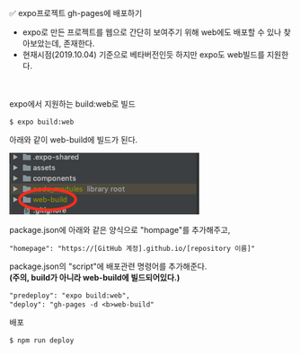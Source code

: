 ✅ expo프로젝트 gh-pages에 배포하기
* expo로 만든 프로젝트를 웹으로 간단히 보여주기 위해 web에도 배포할 수 있나 찾아보았는데, 존재한다.
* 현재시점(2019.10.04) 기준으로 베타버전인듯 하지만 expo도 web빌드를 지원한다.
<br><br><br>

expo에서 지원하는 build:web로 빌드
````
$ expo build:web
````

아래와 같이 web-build에 빌드가 된다.

![web-build](/resources/web-build.png)

package.json에 아래와 같은 양식으로 "hompage"를 추가해주고,
````
"homepage": "https://[GitHub 계정].github.io/[repository 이름]"
````

package.json의 "script"에 배포관련 명령어를 추가해준다. <br><b>(주의, build가 아니라 web-build에 빌드되어있다.)</b>
````
"predeploy": "expo build:web",
"deploy": "gh-pages -d <b>web-build"
````

배포
````javascript
$ npm run deploy
````
